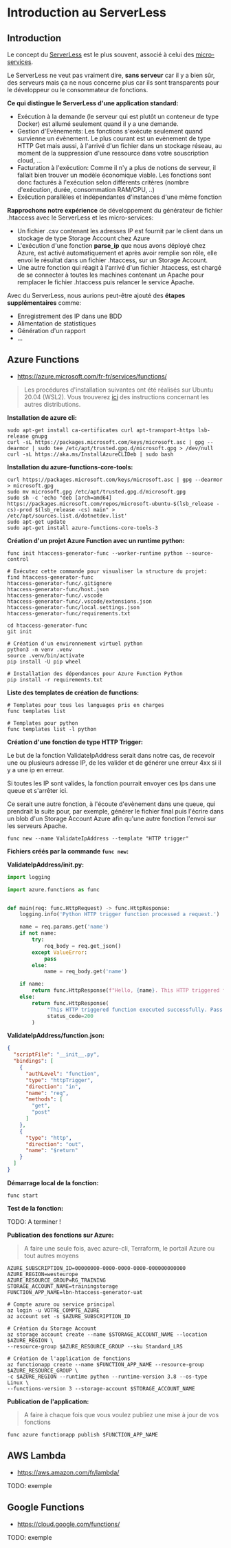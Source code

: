 # Introduction au ServerLess

## Introduction

Le concept du [ServerLess](https://en.wikipedia.org/wiki/Serverless_computing) est le plus souvent, associé à celui des [micro-services](https://en.wikipedia.org/wiki/Microservices).

Le ServerLess ne veut pas vraiment dire, **sans serveur** car il y a bien sûr, des serveurs mais ça ne nous concerne plus car ils sont transparents pour le développeur ou le consommateur de fonctions.

**Ce qui distingue le ServerLess d'une application standard:**

- Exécution à la demande (le serveur qui est plutôt un conteneur de type Docker) est allumé seulement quand il y a une demande.
- Gestion d'Evènements: Les fonctions s'exécute seulement quand survienne un évènement. Le plus courant est un evènement de type HTTP Get mais aussi, à l'arrivé d'un fichier dans un stockage réseau, au moment de la suppression d'une ressource dans votre souscription cloud, ...
- Facturation à l'exécution: Comme il n'y a plus de notions de serveur, il fallait bien trouver un modèle économique viable. Les fonctions sont donc facturés à l'exécution selon différents critères (nombre d'exécution, durée, consommation RAM/CPU, ..)
- Exécution parallèles et indépendantes d'instances d'une même fonction

**Rapprochons notre expérience** de développement du générateur de fichier .htaccess avec le ServerLess et les micro-services:
- Un fichier .csv contenant les adresses IP est fournit par le client dans un stockage de type Storage Account chez Azure
- L'exécution d'une fonction **parse_ip** que nous avons déployé chez Azure, est activé automatiquement et après avoir remplie son rôle, elle envoi le résultat dans un fichier .htaccess, sur un Storage Account.
- Une autre fonction qui réagit à l'arrivé d'un fichier .htaccess, est chargé de se connecter à toutes les machines contenant un Apache pour remplacer le fichier .htaccess puis relancer le service Apache.

Avec du ServerLess, nous aurions peut-être ajouté des **étapes supplémentaires** comme:
- Enregistrement des IP dans une BDD
- Alimentation de statistiques
- Génération d'un rapport
- ...

## Azure Functions

- https://azure.microsoft.com/fr-fr/services/functions/

> Les procédures d'installation suivantes ont été réalisés sur Ubuntu 20.04 (WSL2). Vous trouverez [ici](https://docs.microsoft.com/fr-fr/azure/azure-functions/functions-run-local?tabs=linux%2Ccsharp%2Cbash) des instructions concernant les autres distributions.

**Installation de azure cli:**

```shell
sudo apt-get install ca-certificates curl apt-transport-https lsb-release gnupg
curl -sL https://packages.microsoft.com/keys/microsoft.asc | gpg --dearmor | sudo tee /etc/apt/trusted.gpg.d/microsoft.gpg > /dev/null
curl -sL https://aka.ms/InstallAzureCLIDeb | sudo bash
```

**Installation du azure-functions-core-tools:**

```shell
curl https://packages.microsoft.com/keys/microsoft.asc | gpg --dearmor > microsoft.gpg
sudo mv microsoft.gpg /etc/apt/trusted.gpg.d/microsoft.gpg
sudo sh -c 'echo "deb [arch=amd64] https://packages.microsoft.com/repos/microsoft-ubuntu-$(lsb_release -cs)-prod $(lsb_release -cs) main" > /etc/apt/sources.list.d/dotnetdev.list'
sudo apt-get update
sudo apt-get install azure-functions-core-tools-3
```

**Création d'un projet Azure Function avec un runtime python:**

```shell
func init htaccess-generator-func --worker-runtime python --source-control
```

```shell
# Exécutez cette commande pour visualiser la structure du projet:
find htaccess-generator-func
htaccess-generator-func/.gitignore
htaccess-generator-func/host.json
htaccess-generator-func/.vscode
htaccess-generator-func/.vscode/extensions.json
htaccess-generator-func/local.settings.json
htaccess-generator-func/requirements.txt
```

```shell
cd htaccess-generator-func
git init

# Création d'un environnement virtuel python
python3 -m venv .venv
source .venv/bin/activate
pip install -U pip wheel

# Installation des dépendances pour Azure Function Python
pip install -r requirements.txt
```

**Liste des templates de création de functions:**

```shell
# Templates pour tous les languages pris en charges
func templates list

# Templates pour python
func templates list -l python
```

**Création d'une fonction de type HTTP Trigger:**

Le but de la fonction ValidateIpAddress serait dans notre cas, de recevoir une ou plusieurs adresse IP, de les valider et de générer une erreur 4xx si il y a une ip en erreur.

Si toutes les IP sont valides, la fonction pourrait envoyer ces Ips dans une queue et s'arrêter ici.

Ce serait une autre fonction, à l'écoute d'evènement dans une queue, qui prendrait la suite pour, par exemple, générer le fichier final puis l'écrire dans un blob d'un Storage Account Azure afin qu'une autre fonction l'envoi sur les serveurs Apache.

```
func new --name ValidateIpAddress --template "HTTP trigger"
```

**Fichiers créés par la commande `func new`:**

**ValidateIpAddress/__init__.py:**

```python
import logging

import azure.functions as func


def main(req: func.HttpRequest) -> func.HttpResponse:
    logging.info('Python HTTP trigger function processed a request.')

    name = req.params.get('name')
    if not name:
        try:
            req_body = req.get_json()
        except ValueError:
            pass
        else:
            name = req_body.get('name')

    if name:
        return func.HttpResponse(f"Hello, {name}. This HTTP triggered function executed successfully.")
    else:
        return func.HttpResponse(
             "This HTTP triggered function executed successfully. Pass a name in the query string or in the request body for a personalized response.",
             status_code=200
        )
```

**ValidateIpAddress/function.json:**

```json
{
  "scriptFile": "__init__.py",
  "bindings": [
    {
      "authLevel": "function",
      "type": "httpTrigger",
      "direction": "in",
      "name": "req",
      "methods": [
        "get",
        "post"
      ]
    },
    {
      "type": "http",
      "direction": "out",
      "name": "$return"
    }
  ]
}
```

**Démarrage local de la fonction:**

```shell
func start
```

**Test de la fonction:**

TODO: A terminer !

**Publication des fonctions sur Azure:**

> A faire une seule fois, avec azure-cli, Terraform, le portail Azure ou tout autres moyens

```shell
AZURE_SUBSCRIPTION_ID=00000000-0000-0000-0000-000000000000
AZURE_REGION=westeurope
AZURE_RESOURCE_GROUP=RG_TRAINING
STORAGE_ACCOUNT_NAME=trainingstorage
FUNCTION_APP_NAME=lbn-htaccess-generator-uat

# Compte azure ou service principal
az login -u VOTRE_COMPTE_AZURE
az account set -s $AZURE_SUBSCRIPTION_ID

# Création du Storage Account
az storage account create --name $STORAGE_ACCOUNT_NAME --location $AZURE_REGION \
--resource-group $AZURE_RESOURCE_GROUP --sku Standard_LRS

# Création de l'application de fonctions
az functionapp create --name $FUNCTION_APP_NAME --resource-group $AZURE_RESOURCE_GROUP \
-c $AZURE_REGION --runtime python --runtime-version 3.8 --os-type Linux \
--functions-version 3 --storage-account $STORAGE_ACCOUNT_NAME
```

**Publication de l'application:**

> A faire à chaque fois que vous voulez publiez une mise à jour de vos fonctions

```shell
func azure functionapp publish $FUNCTION_APP_NAME
```

## AWS Lambda

- https://aws.amazon.com/fr/lambda/

TODO: exemple

## Google Functions

- https://cloud.google.com/functions/

TODO: exemple
